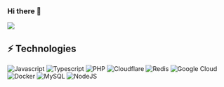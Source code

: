 ### Hi there 👋

![](https://media.giphy.com/media/13HgwGsXF0aiGY/source.gif)

## ⚡ Technologies

![Javascript](https://img.shields.io/badge/-JavaScript-black?style=for-the-badge&&logo=javascript)
![Typescript](https://img.shields.io/badge/-Typescript-294E80?style=for-the-badge&&logo=typescript)
![PHP](https://img.shields.io/badge/-PHP-8892BF?style=for-the-badge&logo=php&logoColor=fff)
![Cloudflare](https://img.shields.io/badge/-Cloudflare-f48120?style=for-the-badge&logo=cloudflare&logoColor=fff)
![Redis](https://img.shields.io/badge/-Redis-d92b21?style=for-the-badge&logo=redis&logoColor=fff)
![Google Cloud](https://img.shields.io/badge/-Google%20Cloud-1a73e8?style=for-the-badge&logo=google-cloud&logoColor=fff)
![Docker](https://img.shields.io/badge/-Docker-34a0ef?style=for-the-badge&logo=docker&logoColor=fff)
![MySQL](https://img.shields.io/badge/-mysql-4479a1?style=for-the-badge&logo=mysql&logoColor=fff)
![NodeJS](https://img.shields.io/badge/-NodeJS-026e00?style=for-the-badge&logo=Node.js&logoColor=fff)



<!--
**adamlacombe/adamlacombe** is a ✨ _special_ ✨ repository because its `README.md` (this file) appears on your GitHub profile.

Here are some ideas to get you started:

- 🔭 I’m currently working on ...
- 🌱 I’m currently learning ...
- 👯 I’m looking to collaborate on ...
- 🤔 I’m looking for help with ...
- 💬 Ask me about ...
- 📫 How to reach me: ...
- 😄 Pronouns: ...
- ⚡ Fun fact: ...
-->
